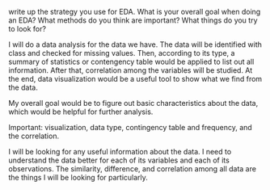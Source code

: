 write up the strategy you use for EDA. What is your overall goal when doing an EDA? What methods do you think are important? What things do you try to look for?

I will do a data analysis for the data we have. The data will be identified with class and checked for missing values. Then, according to its type, a summary of statistics or contengency table would be applied to list out all information. After that, correlation among the variables will be studied. At the end, data visualization would be a useful tool to show what we find from the data. 

My overall goal would be to figure out basic characteristics about the data, which would be helpful for further analysis.

Important: visualization, data type, contingency table and frequency, and the correlation.

I will be looking for any useful information about the data. I need to understand the data better for each of its variables and each of its observations. The similarity, difference, and correlation among all data are the things I will be looking for particularly. 
